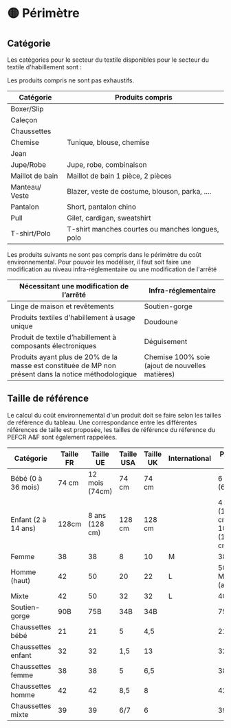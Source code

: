 # 🟡 Périmètre

## Catégorie

Les catégories pour le secteur du textile disponibles pour le secteur du textile d'habillement sont :

Les produits compris ne sont pas exhaustifs.

| Catégorie       | Produits compris                                 |
| --------------- | ------------------------------------------------ |
| Boxer/Slip      |                                                  |
| Caleçon         |                                                  |
| Chaussettes     |                                                  |
| Chemise         | Tunique, blouse, chemise                         |
| Jean            |                                                  |
| Jupe/Robe       | Jupe, robe, combinaison                          |
| Maillot de bain | Maillot de bain 1 pièce, 2 pièces                |
| Manteau/ Veste  | Blazer, veste de costume, blouson, parka, ....   |
| Pantalon        | Short, pantalon chino                            |
| Pull            | Gilet, cardigan, sweatshirt                      |
| T-shirt/Polo    | T-shirt manches courtes ou manches longues, polo |

Les produits suivants ne sont pas compris dans le périmètre du coût environnemental. Pour pouvoir les modéliser, il faut soit faire une modification au niveau infra-réglementaire ou une modification de l'arrêté



| Nécessitant une modification de l’arrêté                                                              | Infra-réglementaire                             |
| ----------------------------------------------------------------------------------------------------- | ----------------------------------------------- |
| Linge de maison et revêtements                                                                        | Soutien-gorge                                   |
| Produits textiles d’habillement à usage unique                                                        | Doudoune                                        |
| Produit de textile d’habillement à composants électroniques                                           | Déguisement                                     |
| Produits ayant plus de 20% de la masse est constituée de MP non présent dans la notice méthodologique | Chemise 100% soie (ajout de nouvelles matières) |

## Taille de référence

Le calcul du coût environnemental d'un produit doit se faire selon les tailles de référence du tableau. Une correspondance entre les différentes références de taille est proposée, les tailles de référence du réference du PEFCR A\&F sont également rappelées.

| Catégorie           | Taille FR | Taille UE      | Taille USA | Taille UK | International | PEFCR A\&F                        |
| ------------------- | --------- | -------------- | ---------- | --------- | ------------- | --------------------------------- |
| Bébé (0 à 36 mois)  | 74 cm     | 12 mois (74cm) | 74 cm      | 74 cm     |               | 6 mois (68cm)                     |
| Enfant (2 à 14 ans) | 128cm     | 8 ans (128 cm) | 128 cm     | 128 cm    |               | 4 ans (104 cm) ou 10 ans (140 cm) |
| Femme               | 38        | 38             | 8          | 10        | M             | 38                                |
| Homme (haut)        | 42        | 50             | 20         | 22        | L             | 50 ou M (autres)                  |
| Mixte               | 42        | 50             | 32         | 32        | L             | 40                                |
| Soutien-gorge       | 90B       | 75B            | 34B        | 34B       |               | 75B                               |
| Chaussettes bébé    | 21        | 21             | 5          | 4,5       |               | 21                                |
| Chaussettes enfant  | 32        | 32             | 1,5        | 13        |               | 32                                |
| Chaussettes femme   | 38        | 38             | 5          | 6,5       |               | 38                                |
| Chaussettes homme   | 42        | 42             | 8,5        | 8         |               | 42                                |
| Chaussettes mixte   | 39        | 39             | 6/7        | 6         |               | 39                                |
